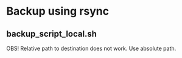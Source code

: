 # Backup using rsync


## backup_script_local.sh
OBS!
Relative path to destination does not work. Use absolute path.
